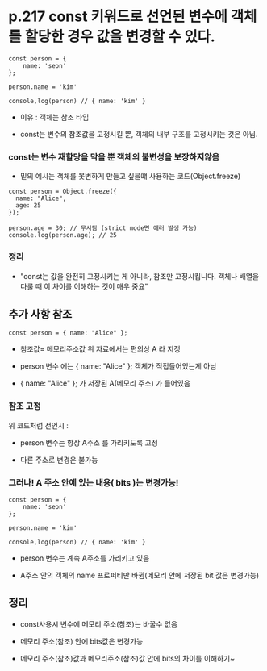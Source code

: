# p.217 const 키워드로 선언된 변수에 객체를 할당한 경우 값을 변경할 수 있다.

```
const person = {
    name: 'seon'
};

person.name = 'kim'

console,log(person) // { name: 'kim' }

```

+ 이유 : 객체는 참조 타입 
   
+ const는 변수의 참조값을 고정시킬 뿐, 객체의 내부 구조를 고정시키는 것은 아님.



### const는 변수 재할당을 막을 뿐 객체의 불변성을 보장하지않음

+ 밑의 예시는 객체를 못변하게 만들고 싶을떄 사용하는 코드(Object.freeze) 

```
const person = Object.freeze({
  name: "Alice",
  age: 25
});

person.age = 30; // 무시됨 (strict mode면 에러 발생 가능)
console.log(person.age); // 25
```

###  정리 

+ "const는 값을 완전히 고정시키는 게 아니라, 참조만 고정시킵니다. 객체나 배열을 다룰 때 이 차이를 이해하는 것이 매우 중요"


## 추가 사항 참조

```
const person = { name: "Alice" };
```

+ 참조값= 메모리주소값 위 자료에서는 편의상 A 라 지정

+ person 변수 에는   { name: "Alice" }; 객체가 직접들어있는게 아님

+  { name: "Alice" }; 가 저장된 A(메모리 주소) 가 들어있음

### 참조 고정

위 코드처럼 선언시 :

+ person 변수는 항상 A주소 를 가리키도록 고정 

+ 다른 주소로 변경은 불가능

### 그러나! A 주소 안에 있는 내용( bits )는 변경가능!

```
const person = {
    name: 'seon'
};

person.name = 'kim'

console,log(person) // { name: 'kim' }
```

+ person 변수는 계속  A주소를 가리키고 있음

+ A주소 안의 객체의 name 프로퍼티만 바뀜(메모리 안에 저장된 bit 값은 변경가능)

## 정리

+ const사용시 변수에 메모리 주소(참조)는 바꿀수 없음

+ 메모리 주소(참조) 안에 bits값은 변경가능

+ 메모리 주소(참조)값과 메모리주소(참조)값 안에 bits의 차이를 이해하기~
